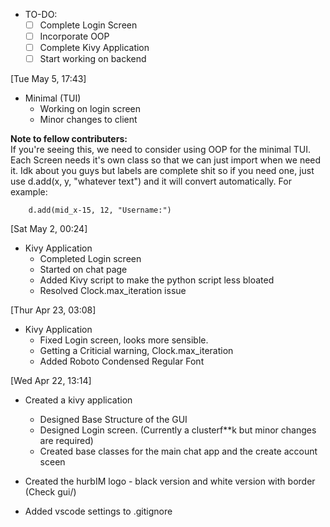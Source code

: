 + TO-DO:
    + [ ] Complete Login Screen
    + [ ] Incorporate OOP
    + [ ] Complete Kivy Application
    + [ ] Start working on backend 

[Tue May 5, 17:43]
- Minimal (TUI)
    - Working on login screen
    - Minor changes to client

**Note to fellow contributers:** <br>
        If you're seeing this, we need to consider using OOP for the minimal TUI. 
        Each Screen needs it's own class so that we can just import when we need it.
        Idk about you guys but labels are complete shit so if you need one, 
        just use d.add(x, y, "whatever text") and it will convert automatically. For example:

        d.add(mid_x-15, 12, "Username:")

[Sat May 2, 00:24]
- Kivy Application
    - Completed Login screen
    - Started on chat page
    - Added Kivy script to make the python script less bloated
    - Resolved Clock.max_iteration issue

[Thur Apr 23, 03:08]

- Kivy Application
    - Fixed Login screen, looks more sensible.
    - Getting a Criticial warning, Clock.max_iteration
    - Added Roboto Condensed Regular Font

[Wed Apr 22, 13:14]

- Created a kivy application
    - Designed Base Structure of the GUI
    - Designed Login screen. (Currently a clusterf**k but minor changes are required)
    - Created base classes for the main chat app and the create account sceen

- Created the hurbIM logo - black version and white version with border (Check gui/)

- Added vscode settings to .gitignore
